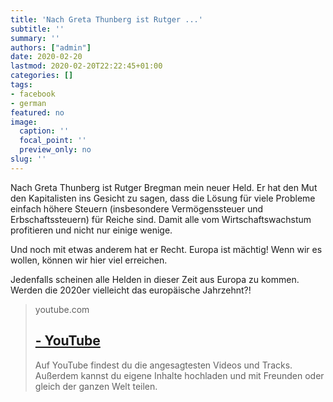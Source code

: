 ```yaml
---
title: 'Nach Greta Thunberg ist Rutger ...'
subtitle: ''
summary: ''
authors: ["admin"]
date: 2020-02-20
lastmod: 2020-02-20T22:22:45+01:00
categories: []
tags:
- facebook
- german
featured: no
image:
  caption: ''
  focal_point: ''
  preview_only: no
slug: ''
---
```

Nach Greta Thunberg ist Rutger Bregman mein neuer Held. Er hat den Mut den Kapitalisten ins Gesicht zu sagen, dass die Lösung für viele Probleme einfach höhere Steuern (insbesondere Vermögenssteuer und Erbschaftssteuern) für Reiche sind. Damit alle vom Wirtschaftswachstum profitieren und nicht nur einige wenige. 

Und noch mit etwas anderem hat er Recht. Europa ist mächtig! Wenn wir es wollen, können wir hier viel erreichen. 

Jedenfalls scheinen alle Helden in dieser Zeit aus Europa zu kommen. Werden die 2020er vielleicht das europäische Jahrzehnt?!
> youtube.com
> ## [ - YouTube](https://www.youtube.com/watch?v=UpowhHMXaPU)
>
>Auf YouTube findest du die angesagtesten Videos und Tracks. Außerdem kannst du eigene Inhalte hochladen und mit Freunden oder gleich der ganzen Welt teilen.


